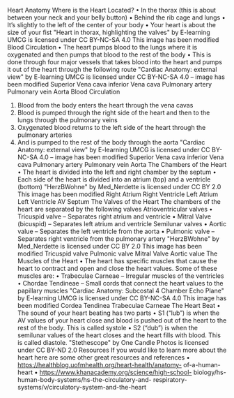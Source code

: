 Heart Anatomy
Where is the Heart Located?
• In the thorax (this is 
about between your 
neck and your belly 
button)
• Behind the rib cage and 
lungs
• It’s slightly to the left of 
the center of your body
• Your heart is about the 
size of your fist
"Heart in thorax, highlighting the valves" by E-learning UMCG is licensed under CC BY-NC-SA 4.0 This image has been modified 
Blood Circulation
• The heart pumps blood 
to the lungs where it is 
oxygenated and then 
pumps that blood to 
the rest of the body
• This is done through 
four major vessels that 
takes blood into the 
heart and pumps it out 
of the heart through 
the following route
"Cardiac Anatomy: external view" by E-learning UMCG is licensed under CC BY-NC-SA 4.0 – image has been modified 
Superior 
Vena cava
inferior 
Vena cava
Pulmonary
artery
Pulmonary
vein
Aorta
Blood Circulation
1. Blood from the body 
enters the heart through 
the vena cavas
2. Blood is pumped 
through the right side of 
the heart and then to the 
lungs through the 
pulmonary veins
3. Oxygenated blood 
returns to the left side of 
the heart through the 
pulmonary arteries
4. And is pumped to the 
rest of the body through 
the aorta
"Cardiac Anatomy: external view" by E-learning UMCG is licensed under CC BY-NC-SA 4.0 – image has been modified 
Superior 
Vena cava
inferior 
Vena cava
Pulmonary
artery
Pulmonary
vein
Aorta
The Chambers of the Heart
• The heart is divided into 
the left and right 
chamber by the septum
• Each side of the heart is 
divided into an atrium 
(top) and a ventricle 
(bottom)
"HerzBWohne" by Med_Nerdette is licensed under CC BY 2.0 This image has been modified
Right 
Atrium 
Right 
Ventricle 
Left 
Atrium 
Left 
Ventricle AV Septum
The Valves of the Heart
The chambers of the heart are 
separated by the following 
valves
Atrioventricular valves
• Tricuspid valve 
– Separates right atrium and 
ventricle
• Mitral Valve (bicuspid)
– Separates left atrium and 
ventricle
Semilunar valves
• Aortic value
– Separates the left ventricle 
from the aorta
• Pulmonic valve
– Separates right ventricle from 
the pulmonary artery
"HerzBWohne" by Med_Nerdette is licensed under CC BY 2.0 This image has been modified
Tricuspid 
valve Pulmonic
valve
Mitral 
Valve
Aortic 
value
The Muscles of the Heart
• The heart has specific 
muscles that cause the 
heart to contract and 
open and close the heart 
values. Some of these 
muscles are:
• Trabeculae Carneae
– Irregular muscles of the 
ventricles
• Chordae Tendineae
– Small cords that connect 
the heart values to the 
papillary muscles
"Cardiac Anatomy: Subcostal 4 Chamber Echo Plane" by E-learning UMCG is licensed under CC BY-NC-SA 4.0 This image has been modified
Cordea
Tendinea
Trabeculae
Carneae
The Heart Beat
• The sound of your heart 
beating has two parts
• S1 (“lub”) is when the AV 
values of your heart close 
and blood is pushed out 
of the heart to the rest of 
the body. This is called 
systole
• S2 (“dub”) is when the 
semilunar values of the 
heart closes and the heart 
fills with blood. This is 
called diastole.
"Stethescope" by One Candle Photos is licensed under CC BY-ND 2.0 
Resources
If you would like to learn more about the heart here are some 
other great resources and references
• https://healthblog.uofmhealth.org/heart-health/anatomy-
of-a-human-heart
• https://www.khanacademy.org/science/high-school-
biology/hs-human-body-systems/hs-the-circulatory-and-
respiratory-systems/v/circulatory-system-and-the-heart
